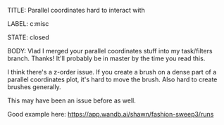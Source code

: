 TITLE:
Parallel coordinates hard to interact with

LABEL:
c:misc

STATE:
closed

BODY:
Vlad I merged your parallel coordinates stuff into my task/filters branch. Thanks! It'll probably be in master by the time you read this.

I think there's a z-order issue. If you create a brush on a dense part of a parallel coordinates plot, it's hard to move the brush. Also hard to create brushes generally.

This may have been an issue before as well.

Good example here: https://app.wandb.ai/shawn/fashion-sweep3/runs

